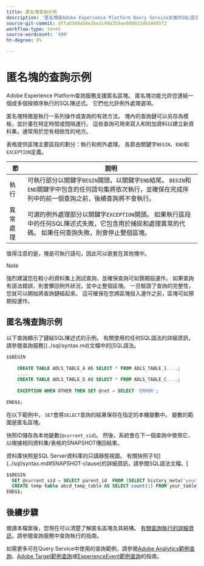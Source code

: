 ```yaml
---
title: 匿名塊查詢示例
description: '匿名塊是Adobe Experience Platform Query Service支援的SQL語法，可讓您有效執行查詢序列 '
source-git-commit: dffa03d9ab8e26e2c99a359ae000022d6d469572
workflow-type: tm+mt
source-wordcount: '499'
ht-degree: 0%

---
```


# 匿名塊的查詢示例

Adobe Experience Platform查詢服務支援匿名區塊。 匿名塊功能允許您連結一個或多個按順序執行的SQL陳述式。 它們也允許例外處理選項。

匿名塊特徵是執行一系列操作或查詢的有效方法。 塊內的查詢鏈可以另存為模板，並計畫在特定時間或間隔運行。 這些查詢可用來寫入和附加資料以建立新資料集，通常用於您有相依性的地方。

表格提供區塊主要區段的劃分：執行和例外處理。 各節由關鍵字`BEGIN`、`END`和`EXCEPTION`定義。

| 節 | 說明 |
|---|---|
| 執行 | 可執行部分以關鍵字`BEGIN`開頭，以關鍵字`END`結尾。 `BEGIN`和`END`關鍵字中包含的任何語句集將依次執行，並確保在完成序列中的前一個查詢之前，後續查詢將不會執行。 |
| 異常處理 | 可選的例外處理部分以關鍵字`EXCEPTION`開頭。 如果執行區段中的任何SQL陳述式失敗，它包含用於捕捉和處理異常的代碼。 如果任何查詢失敗，則會停止整個區塊。 |

值得注意的是，塊是可執行語句，因此可以嵌套在其他塊中。

>[!NOTE]
>
> 強烈建議您在較小的資料集上測試查詢，並確保查詢可如預期般運作。 如果查詢有語法錯誤，則會擲回例外狀況，並中止整個區塊。 一旦驗證了查詢的完整性，您就可以開始將查詢鏈結起來。 這可確保在您將區塊投入運作之前，區塊可如預期般運作。

## 匿名塊查詢示例

以下查詢顯示了鏈結SQL陳述式的示例。 有關使用的任何SQL語法的詳細資訊，請參閱查詢服務](../sql/syntax.md)文檔中的[SQL語法。

```SQL
$$BEGIN
     
    CREATE TABLE ADLS_TABLE_A AS SELECT * FROM ADLS_TABLE_1....;
    ....
    CREATE TABLE ADLS_TABLE_D AS SELECT * FROM ADLS_TABLE_C....;
     
    EXCEPTION WHEN OTHER THEN SET @ret = SELECT 'ERROR';
     
END$$;
```

<!-- The block below uses `SET` to persist the result of a select query with a variable. It is used in the anonymous block to store the response from a query as a local variable for use with the `SNAPSHOT` feature. -->

在以下範例中， `SET`會將`SELECT`查詢的結果保存在指定的本機變數中。 變數的範圍是匿名區塊。

快照ID儲存為本地變數(`@current_sid`)。 然後，系統會在下一個查詢中使用它，以根據相同資料集/表格的SNAPSHOT傳回結果。

資料庫快照是SQL Server資料庫的只讀靜態視圖。 有關快照子句](../sql/syntax.md#SNAPSHOT-clause)的詳細資訊，請參閱SQL語法文檔。[

```SQL
$$BEGIN                                             
  SET @current_sid = SELECT parent_id  FROM (SELECT history_meta('your_table_name')) WHERE  is_current = true;
  CREATE temp table abcd_temp_table AS SELECT count(1) FROM your_table_name  SNAPSHOT SINCE @current_sid;                                                                                                     
END$$;
```

## 後續步驟

閱讀本檔案後，您現在可以清楚了解匿名區塊及其結構。 [有關查詢執行的詳細資訊](./writing-queries.md)，請參閱查詢服務中查詢執行的指南。

如需更多可在Query Service中使用的查詢範例，請參閱[Adobe Analytics範例查詢](./adobe-analytics.md)、[Adobe Target範例查詢](./adobe-target.md)或[ExperienceEvent範例查詢](./experience-event-queries.md)的指南。
